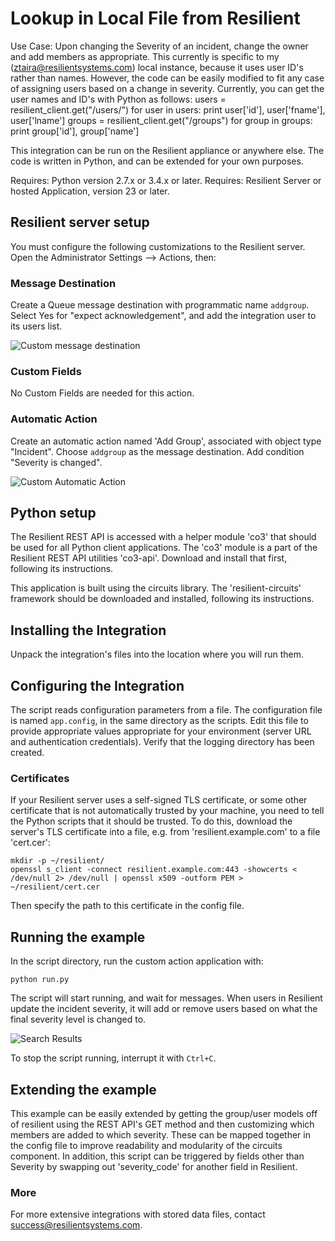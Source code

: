 Lookup in Local File from Resilient
===================================

Use Case:  Upon changing the Severity of an incident, change the owner
and add members as appropriate. This currently is specific to my
(ztaira@resilientsystems.com) local instance, because it uses user ID's
rather than names. However, the code can be easily modified to fit any
case of assigning users based on a change in severity.
Currently, you can get the user names and ID's with Python as follows:
users = resilient_client.get("/users/")
for user in users:
	print user['id'], user['fname'], user['lname']
groups = resilient_client.get("/groups")
for group in groups:
	print group['id'], group['name']

This integration can be run on the Resilient appliance or anywhere else.
The code is written in Python, and can be extended for your own purposes.

Requires: Python version 2.7.x or 3.4.x or later.
Requires: Resilient Server or hosted Application, version 23 or later.

## Resilient server setup

You must configure the following customizations to the Resilient server.
Open the Administrator Settings --> Actions, then:

### Message Destination

Create a Queue message destination with programmatic name `addgroup`.
Select Yes for "expect acknowledgement", and add the integration user
to its users list.

![Custom message destination](documentation/messagedestination.png)

### Custom Fields

No Custom Fields are needed for this action.

### Automatic Action

Create an automatic action named 'Add Group', associated with object type
"Incident".  Choose `addgroup` as the message destination. Add condition
"Severity is changed".

![Custom Automatic Action](documentation/automaticaction.png)

## Python setup

The Resilient REST API is accessed with a helper module 'co3' that should be
used for all Python client applications.  The 'co3' module is a part of the
Resilient REST API utilities 'co3-api'.  Download and install that first,
following its instructions.

This application is built using the circuits library.  The 'resilient-circuits'
framework should be downloaded and installed, following its instructions.

## Installing the Integration

Unpack the integration's files into the location where you will run them.

## Configuring the Integration

The script reads configuration parameters from a file.
The configuration file is named `app.config`, in the same
directory as the scripts.  Edit this file to provide appropriate values
appropriate for your environment (server URL and authentication credentials).
Verify that the logging directory has been created.

### Certificates

If your Resilient server uses a self-signed TLS certificate, or some
other certificate that is not automatically trusted by your machine,
you need to tell the Python scripts that it should be trusted.
To do this, download the server's TLS certificate into a file,
e.g. from 'resilient.example.com' to a file 'cert.cer':

    mkdir -p ~/resilient/
    openssl s_client -connect resilient.example.com:443 -showcerts < /dev/null 2> /dev/null | openssl x509 -outform PEM > ~/resilient/cert.cer

Then specify the path to this certificate in the config file.


## Running the example

In the script directory, run the custom action application with:

    python run.py

The script will start running, and wait for messages.  When users in Resilient
update the incident severity, it will add or remove users based on what the
final severity level is changed to.

![Search Results](documentation/results.png)

To stop the script running, interrupt it with `Ctrl+C`.

## Extending the example

This example can be easily extended by getting the group/user models off of
resilient using the REST API's GET method and then customizing which members
are added to which severity. These can be mapped together in the config
file to improve readability and modularity of the circuits component.
In addition, this script can be triggered by fields other than Severity
by swapping out 'severity_code' for another field in Resilient.

### More
For more extensive integrations with stored data files, contact
[success@resilientsystems.com](success@resilientsystems.com).
